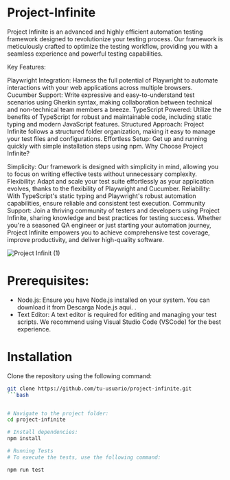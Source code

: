 # Project-Infinite

Project Infinite is an advanced and highly efficient automation testing framework designed to revolutionize your testing process. Our framework is meticulously crafted to optimize the testing workflow, providing you with a seamless experience and powerful testing capabilities.

Key Features:

Playwright Integration: Harness the full potential of Playwright to automate interactions with your web applications across multiple browsers.
Cucumber Support: Write expressive and easy-to-understand test scenarios using Gherkin syntax, making collaboration between technical and non-technical team members a breeze.
TypeScript Powered: Utilize the benefits of TypeScript for robust and maintainable code, including static typing and modern JavaScript features.
Structured Approach: Project Infinite follows a structured folder organization, making it easy to manage your test files and configurations.
Effortless Setup: Get up and running quickly with simple installation steps using npm.
Why Choose Project Infinite?

Simplicity: Our framework is designed with simplicity in mind, allowing you to focus on writing effective tests without unnecessary complexity.
Flexibility: Adapt and scale your test suite effortlessly as your application evolves, thanks to the flexibility of Playwright and Cucumber.
Reliability: With TypeScript's static typing and Playwright's robust automation capabilities, ensure reliable and consistent test execution.
Community Support: Join a thriving community of testers and developers using Project Infinite, sharing knowledge and best practices for testing success.
Whether you're a seasoned QA engineer or just starting your automation journey, Project Infinite empowers you to achieve comprehensive test coverage, improve productivity, and deliver high-quality software.

![Project Infinit (1)](https://github.com/armadaautomationteam/Project-Infinite/assets/149462281/cf0ffd43-6154-4071-afe2-3147e7421859)

# Prerequisites:

- Node.js: Ensure you have Node.js installed on your system. You can download it from Descarga Node.js aquí. .
- Text Editor: A text editor is required for editing and managing your test scripts. We recommend using Visual Studio Code (VSCode) for the best experience.

# Installation

Clone the repository using the following command:

```bash
git clone https://github.com/tu-usuario/project-infinite.git
```bash


# Navigate to the project folder:
cd project-infinite

# Install dependencies:
npm install

# Running Tests
# To execute the tests, use the following command:

npm run test
